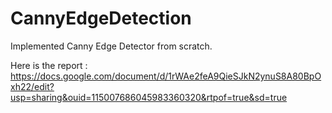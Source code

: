 # CannyEdgeDetection
Implemented Canny Edge Detector from scratch.

Here is the report : https://docs.google.com/document/d/1rWAe2feA9QieSJkN2ynuS8A80BpOxh22/edit?usp=sharing&ouid=115007686045983360320&rtpof=true&sd=true
